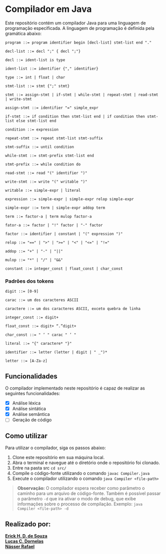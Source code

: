 # Compilador em Java

Este repositório contém um compilador Java para uma linguagem de programação especificada. A linguagem de programação é definida pela gramática abaixo:

```
program ::= program identifier begin [decl-list] stmt-list end "."

decl-list ::= decl ";" { decl ";"}

decl ::= ident-list is type

ident-list ::= identifier {"," identifier}

type ::= int | float | char

stmt-list ::= stmt {";" stmt}

stmt ::= assign-stmt | if-stmt | while-stmt | repeat-stmt | read-stmt | write-stmt

assign-stmt ::= identifier "=" simple_expr

if-stmt ::= if condition then stmt-list end | if condition then stmt-list else stmt-list end

condition ::= expression

repeat-stmt ::= repeat stmt-list stmt-suffix

stmt-suffix ::= until condition

while-stmt ::= stmt-prefix stmt-list end

stmt-prefix ::= while condition do

read-stmt ::= read "(" identifier ")"

write-stmt ::= write "(" writable ")"

writable ::= simple-expr | literal

expression ::= simple-expr | simple-expr relop simple-expr

simple-expr ::= term | simple-expr addop term

term ::= factor-a | term mulop factor-a

fator-a ::= factor | "!" factor | "-" factor

factor ::= identifier | constant | "(" expression ")"

relop ::= "==" | ">" | ">=" | "<" | "<=" | "!="

addop ::= "+" | "-" | "||"

mulop ::= "*" | "/" | "&&"

constant ::= integer_const | float_const | char_const
```

### Padrões dos tokens

```
digit ::= [0-9]

carac ::= um dos caracteres ASCII

caractere ::= um dos caracteres ASCII, exceto quebra de linha

integer_const ::= digit+

float_const ::= digit+ “.”digit+

char_const ::= " ‘ " carac " ’ "

literal ::= "{" caractere* "}"

identifier ::= letter (letter | digit | " _")*

letter ::= [A-Za-z]
```

## Funcionalidades

O compilador implementado neste repositório é capaz de realizar as seguintes funcionalidades:

- [x] Análise léxica
- [x] Análise sintática
- [x] Análise semântica
- [ ] Geração de código

## Como utilizar

Para utilizar o compilador, siga os passos abaixo:

1. Clone este repositório em sua máquina local.
2. Abra o terminal e navegue até o diretório onde o repositório foi clonado.
3. Entre na pasta src `cd src/`
4. Compile o código-fonte utilizando o comando `javac Compiler.java `
5. Execute o compilador utilizando o comando `java Compiler <file-path>`

> **Observação:** O compilador espera receber como parâmetro o caminho para um arquivo de código-fonte. Também é possível passar o parâmetro `-d` que ira ativar o modo de debug, que exibe informações sobre o processo de compilação. Exemplo: `java Compiler <file-path> -d`

## Realizado por:

[**Erick H. D. de Souza**](https://github.com/ErickHDdS) <br>
[**Lucas C. Dornelas**](https://github.com/lucascdornelas) <br>
[**Násser Rafael**](https://github.com/nasserrafaelfk)
